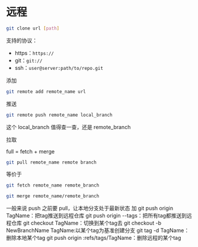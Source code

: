 # 远程


```bash
git clone url [path]
```

支持的协议：

- https：`https://`
- git：`git://`
- ssh：`user@server:path/to/repo.git`

添加

```bash
git remote add remote_name url
```

推送

```bash
git remote push remote_name local_branch
```

这个 local_branch 值得查一查，还是 remote_branch

拉取

full = fetch + merge

```bash
git pull remote_name remote branch
```

等价于

```bash
git fetch remote_name remote_branch
```

```bash
git merge remote_name/remote_branch
```

一般来说 push 之前要 pull，让本地分支处于最新状态
加
git push origin TagName：把tag推送到远程仓库
git push origin --tags：把所有tag都推送到远程仓库
git checkout TagName：切换到某个tag去
git checkout -b NewBranchName TagName:以某个tag为基准创建分支
git tag -d TagName：删除本地某个tag
git push origin :refs/tags/TagName：删除远程的某个tag
